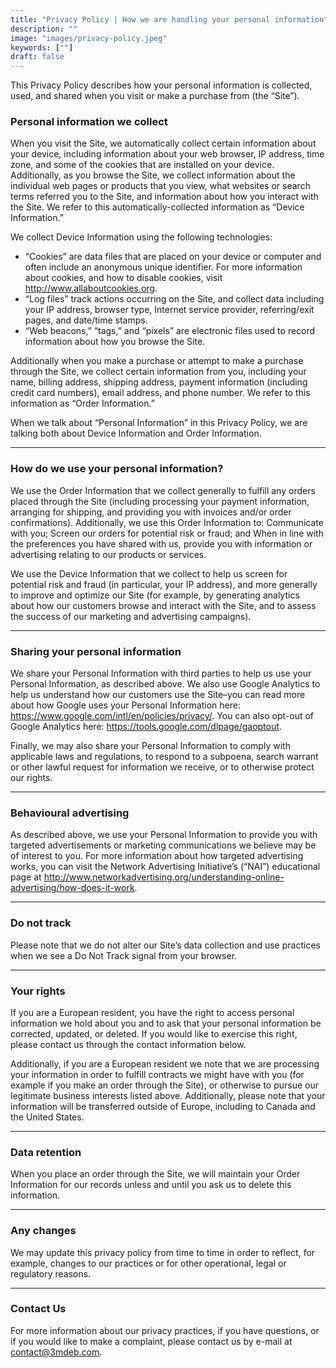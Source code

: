 ```yaml
---
title: "Privacy Policy | How we are handling your personal information"
description: ""
image: "images/privacy-policy.jpeg"
keywords: [""]
draft: false
---
```


This Privacy Policy describes how your personal information is collected,
used, and shared when you visit or make a purchase from (the “Site”).

### Personal information **we collect**

When you visit the Site, we automatically collect certain information about
your device, including information about your web browser, IP address, time
zone, and some of the cookies that are installed on your device. Additionally,
as you browse the Site, we collect information about the individual web pages
or products that you view, what websites or search terms referred you to the
Site, and information about how you interact with the Site. We refer to this
automatically-collected information as “Device Information.”

We collect Device Information using the following technologies:

* “Cookies” are data files that are placed on your device or computer and often
  include an anonymous unique identifier. For more information about cookies,
  and how to disable cookies, visit <http://www.allaboutcookies.org>.
* “Log files” track actions occurring on the Site, and collect data including
  your IP address, browser type, Internet service provider, referring/exit
  pages, and date/time stamps.
* “Web beacons,” “tags,” and “pixels” are electronic files used to record
  information about how you browse the Site.

Additionally when you make a purchase or attempt to make a purchase through the
Site, we collect certain information from you, including your name, billing
address, shipping address, payment information (including credit card numbers),
email address, and phone number. We refer to this information as “Order
Information.”

When we talk about “Personal Information” in this Privacy Policy, we are talking
both about Device Information and Order Information.

---

### How do we use your **personal information?**

We use the Order Information that we collect generally to fulfill any orders
placed through the Site (including processing your payment information,
arranging for shipping, and providing you with invoices and/or order
confirmations). Additionally, we use this Order Information to:
Communicate with you;
Screen our orders for potential risk or fraud; and
When in line with the preferences you have shared with us, provide you with
information or advertising relating to our products or services.

We use the Device Information that we collect to help us screen for potential
risk and fraud (in particular, your IP address), and more generally to improve
and optimize our Site (for example, by generating analytics about how our
customers browse and interact with the Site, and to assess the success of our
marketing and advertising campaigns).

---

### Sharing your **personal information**

We share your Personal Information with third parties to help us use your
Personal Information, as described above. We also use Google Analytics to help
us understand how our customers use the Site–you can read more about how Google
uses your Personal Information here:
<https://www.google.com/intl/en/policies/privacy/>.
You can also opt-out of Google Analytics here:
<https://tools.google.com/dlpage/gaoptout>.

Finally, we may also share your Personal Information to comply with applicable
laws and regulations, to respond to a subpoena, search warrant or other lawful
request for information we receive, or to otherwise protect our rights.

---

### Behavioural **advertising**

As described above, we use your Personal Information to provide you with
targeted advertisements or marketing communications we believe may be of
interest to you. For more information about how targeted advertising works,
you can visit the Network Advertising Initiative’s (“NAI”) educational page at
<http://www.networkadvertising.org/understanding-online-advertising/how-does-it-work>.

---

### Do not **track**

Please note that we do not alter our Site’s data collection and use practices
when we see a Do Not Track signal from your browser.

---

### Your **rights**

If you are a European resident, you have the right to access personal information
we hold about you and to ask that your personal information be corrected, updated,
or deleted. If you would like to exercise this right, please contact us through
the contact information below.

Additionally, if you are a European resident we note that we are processing your
information in order to fulfill contracts we might have with you (for example
if you make an order through the Site), or otherwise to pursue our legitimate
business interests listed above. Additionally, please note that your information
will be transferred outside of Europe, including to Canada and the United States.

---

### Data **retention**

When you place an order through the Site, we will maintain your Order Information
for our records unless and until you ask us to delete this information.

---

### Any **changes**

We may update this privacy policy from time to time in order to reflect, for example,
changes to our practices or for other operational, legal or regulatory reasons.

---

### Contact **Us**

For more information about our privacy practices, if you have questions, or if you
would like to make a complaint, please contact us by e-mail at <contact@3mdeb.com>.
